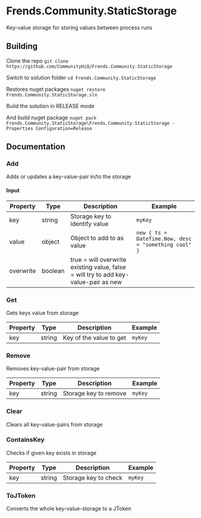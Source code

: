 # Frends.Community.StaticStorage
Key-value storage for storing values between process runs

## Building

Clone the repo
`git clone https://github.com/CommunityHiQ/Frends.Community.StaticStorage`

Switch to solution folder
`cd Frends.Community.StaticStorage`

Restores nuget packages
`nuget restore Frends.Community.StaticStorage.sln`

Build the solution in RELEASE mode

And build nuget package
`nuget pack Frends.Community.StaticStorage\Frends.Community.StaticStorage -Properties Configuration=Release`

## Documentation

### Add
Adds or updates a key-value-pair in/to the storage
#### Input 
| Property  | Type   | Description                         | Example                                   |
|-----------|--------|-------------------------------------|-------------------------------------------|
| key       | string | Storage key to identify value       | `myKey` 
| value     | object | Object to add to as value           | `new { ts = DateTime.Now, desc = "something cool" }`
| overwrite | boolean| true = will overwrite existing value, false = will try to add key-value-pair as new | 

### Get

Gets keys value from storage

| Property  | Type   | Description                   | Example |
|-----------|--------|-------------------------------|---------|
| key       | string | Key of the value to get       | `myKey` |

### Remove

Removes key-value-pair from storage

| Property  | Type   | Description                | Example      |
|-----------|--------|----------------------------|--------------|
| key       | string | Storage key to remove      | `myKey` 

### Clear

Clears all key-value-pairs from storage

### ContainsKey

Checks if given key exists in storage

| Property  | Type   | Description              | Example       |
|-----------|--------|--------------------------|---------------|
| key       | string | Storage key to check     | `myKey` 

### ToJToken
Converts the whole key-value-storage to a JToken
